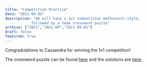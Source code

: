 ```yaml
---
title: "Competition Practice"
date: "2021-09-05"
description: "We will have a 1v1 competition mathcounts-style, 
            followed by a team crossword puzzle"
archive: ["2021","2021-09","2021-09-05"]
draft: false 
featured: true
---
```


Congradulations to Cassandra for winning the 1v1 competition! 

The crossword puzzle can be found [here](https://static1.squarespace.com/static/570450471d07c094a39efaed/t/58b0903cbebafb55774a34a0/1487966269895/PUMaC2009_TeamRound.pdf) and the solutions are [here](https://static1.squarespace.com/static/570450471d07c094a39efaed/t/58b09056d482e978b64cfef5/1487966295841/PUMaC2009_TeamRoundSol.pdf).
